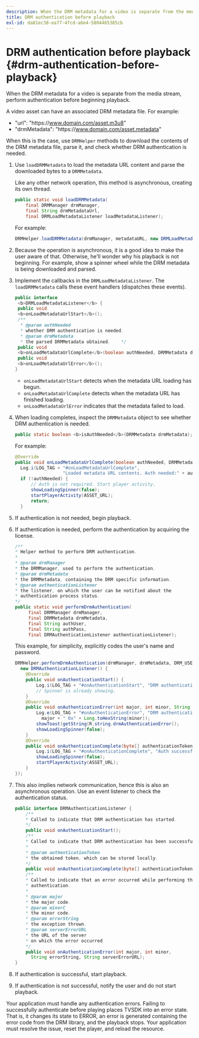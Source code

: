 ```yaml
---
description: When the DRM metadata for a video is separate from the media stream, perform authentication before beginning playback.
title: DRM authentication before playback
exl-id: da81ec38-ea77-4fcd-a6e4-5804465385cb
---
```

# DRM authentication before playback {#drm-authentication-before-playback}

When the DRM metadata for a video is separate from the media stream, perform authentication before beginning playback.

A video asset can have an associated DRM metadata file. For example:

* "url": "ht<span></span>tps://www.domain.com/asset.m3u8" 
* "drmMetadata": "ht<span></span>tps://www.domain.com/asset.metadata"

When this is the case, use `DRMHelper` methods to download the contents of the DRM metadata file, parse it, and check whether DRM authentication is needed. 

1. Use `loadDRMMetadata` to load the metadata URL content and parse the downloaded bytes to a `DRMMetadata`.

   Like any other network operation, this method is asynchronous, creating its own thread.

   ```java
   public static void loadDRMMetadata( 
       final DRMManager drmManager, 
       final String drmMetadataUrl,  
       final DRMLoadMetadataListener loadMetadataListener); 
   ```

   For example:

   ```java
   DRMHelper.loadDRMMetadata(drmManager, metadataURL, new DRMLoadMetadataListener());
   ```

1. Because the operation is asynchronous, it is a good idea to make the user aware of that. Otherwise, he'll wonder why his playback is not beginning. For example, show a spinner wheel while the DRM metadata is being downloaded and parsed.
1. Implement the callbacks in the `DRMLoadMetadataListener`. The `loadDRMMetadata` calls these event handlers (dispatches these events).

   ```java
   public interface  
    <b>DRMLoadMetadataListener</b> { 
    public void  
    <b>onLoadMetadataUrlStart</b>(); 
    /** 
     * @param authNeeded 
     * whether DRM authentication is needed. 
     * @param drmMetadata 
     * the parsed DRMMetadata obtained.    */ 
    public void  
    <b>onLoadMetadataUrlComplete</b>(boolean authNeeded, DRMMetadata drmMetadata); 
    public void  
    <b>onLoadMetadataUrlError</b>(); 
   }
   ```

    * `onLoadMetadataUrlStart` detects when the metadata URL loading has begun. 
    * `onLoadMetadataUrlComplete` detects when the metadata URL has finished loading. 
    * `onLoadMetadataUrlError` indicates that the metadata failed to load.

1. When loading completes, inspect the `DRMMetadata` object to see whether DRM authentication is needed.

   ```java
   public static boolean <b>isAuthNeeded</b>(DRMMetadata drmMetadata);
   ```

   For example:

   ```java
   @Override 
   public void onLoadMetadataUrlComplete(boolean authNeeded, DRMMetadata drmMetadata) {  
     Log.i(LOG_TAG + "#onLoadMetadataUrlComplete",  
                     "Loaded metadata URL contents. Auth needed:" + authNeeded + "."); 
     if (!authNeeded) { 
         // Auth is not required. Start player activity.     
         showLoadingSpinner(false);     
         startPlayerActivity(ASSET_URL); 
         return; 
     }
   ```

1. If authentication is not needed, begin playback.
1. If authentication is needed, perform the authentication by acquiring the license.

   ```java
   /** 
   * Helper method to perform DRM authentication. 
   * 
   * @param drmManager 
   * the DRMManager, used to perform the authentication. 
   * @param drmMetadata 
   * the DRMMetadata, containing the DRM specific information. 
   * @param authenticationListener 
   * the listener, on which the user can be notified about the 
   * authentication process status. 
   */ 
   public static void performDrmAuthentication( 
        final DRMManager drmManager,  
        final DRMMetadata drmMetadata, 
        final String authUser,  
        final String authPass,  
        final DRMAuthenticationListener authenticationListener);
   ```

   This example, for simplicity, explicitly codes the user's name and password.

   ```java
   DRMHelper.performDrmAuthentication(drmManager, drmMetadata, DRM_USERNAME, DRM_PASSWORD,  
     new DRMAuthenticationListener() { 
       @Override 
       public void onAuthenticationStart() { 
           Log.i(LOG_TAG + "#onAuthenticationStart", "DRM authentication started."); 
           // Spinner is already showing. 
       } 
       @Override 
       public void onAuthenticationError(int major, int minor, String errorString, String serverErrorURL) {  
           Log.e(LOG_TAG + "#onAuthenticationError", "DRM authentication failed. " +  
             major + " 0x" + Long.toHexString(minor)); 
           showToast(getString(R.string.drmAuthenticationError));   
           showLoadingSpinner(false); 
       } 
       @Override 
       public void onAuthenticationComplete(byte[] authenticationToken) { 
           Log.i(LOG_TAG + "#onAuthenticationComplete", "Auth successful. Launching content."); 
           showLoadingSpinner(false); 
           startPlayerActivity(ASSET_URL); 
       } 
   }); 
   
   ```

1. This also implies network communication, hence this is also an asynchronous operation. Use an event listener to check the authentication status.

   ```java
   public interface DRMAuthenticationListener { 
       /** 
       * Called to indicate that DRM authentication has started. 
       */ 
       public void onAuthenticationStart(); 
       /** 
       * Called to indicate that DRM authentication has been successful. 
       * 
       * @param authenticationToken 
       * the obtained token, which can be stored locally. 
       */ 
       public void onAuthenticationComplete(byte[] authenticationToken); 
       /** 
       * Called to indicate that an error occurred while performing the DRM 
       * authentication. 
       * 
       * @param major 
       * the major code. 
       * @param minorC 
       * the minor code. 
       * @param errorString 
       * the exception thrown. 
       * @param serverErrorURL 
       * the URL of the server  
       * on which the error occurred 
       */ 
       public void onAuthenticationError(int major, int minor,  
         String errorString, String serverErrorURL); 
   } 
   
   ```

1. If authentication is successful, start playback.
1. If authentication is not successful, notify the user and do not start playback.

Your application must handle any authentication errors. Failing to successfully authenticate before playing places TVSDK into an error state. That is, it changes its state to ERROR, an error is generated containing the error code from the DRM library, and the playback stops. Your application must resolve the issue, reset the player, and reload the resource.
